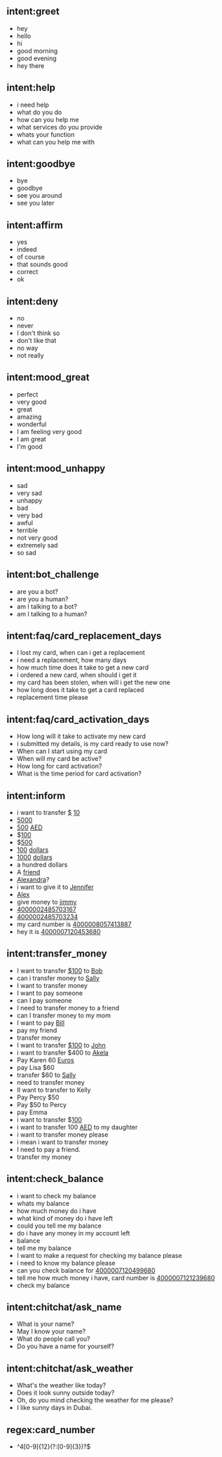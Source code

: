 ## intent:greet
- hey
- hello
- hi
- good morning
- good evening
- hey there

## intent:help
- i need help
- what do you do
- how can you help me
- what services do you provide
- whats your function
- what can you help me with

## intent:goodbye
- bye
- goodbye
- see you around
- see you later

## intent:affirm
- yes
- indeed
- of course
- that sounds good
- correct
- ok

## intent:deny
- no
- never
- I don't think so
- don't like that
- no way
- not really

## intent:mood_great
- perfect
- very good
- great
- amazing
- wonderful
- I am feeling very good
- I am great
- I'm good

## intent:mood_unhappy
- sad
- very sad
- unhappy
- bad
- very bad
- awful
- terrible
- not very good
- extremely sad
- so sad

## intent:bot_challenge
- are you a bot?
- are you a human?
- am I talking to a bot?
- am I talking to a human?

## intent:faq/card_replacement_days
- I lost my card, when can i get a replacement
- i need a replacement, how many days
- how much time does it take to get a new card
- i ordered a new card, when should i get it
- my card has been stolen, when will i get the new one
- how long does it take to get a card replaced
- replacement time please

## intent:faq/card_activation_days
- How long will it take to activate my new card
- i submitted my details, is my card ready to use now?
- When can I start using my card
- When will my card be active?
- How long for card activation?
- What is the time period for card activation?

## intent:inform
- i want to transfer [$](currency) [10](amount_of_money)
- [5000](amount_of_money)
- [500](amount_of_money) [AED](currency)
- $[100](amount_of_money)
- $[500](amount_of_money)
- [100](amount_of_money) [dollars](currency)
- [1000](amount_of_money) [dollars](currency)
- a hundred dollars
- A [friend](person)
- [Alexandra](person)?
- i want to give it to [Jennifer](person)
- [Alex](person)
- give money to [jimmy](person)
- [4000002485703167](card_number)
- [4000002485703234](card_number)
- my card number is [4000008057413887](card_number)
- hey it is [4000007120453680](card_number)

## intent:transfer_money
- I want to transfer [$](currency)[100](amount_of_money) to [Bob](person)
- can i transfer money to [Sally](person)
- I want to transfer money
- I want to pay someone
- can I pay someone
- I need to transfer money to a friend
- can I transfer money to my mom
- I want to pay [Bill](person)
- pay my friend
- transfer money
- I want to transfer [$](currency)[100](amount_of_money) to [John](person)
- i want to transfer $400 to [Akela](person)
- Pay Karen 60 [Euros](currency)
- pay Lisa $60
- transfer $60 to [Sally](person)
- need to transfer money
- II want to transfer to Kelly
- Pay Percy $50
- Pay $50 to Percy
- pay Emma
- i want to transfer $[100](amount_of_money)
- i want to transfer 100 [AED](currency) to my daughter
- i want to transfer money please
- i mean i want to transfer money
- I need to pay a friend.
- transfer my money

## intent:check_balance
- i want to check my balance
- whats my balance
- how much money do i have
- what kind of money do i have left
- could you tell me my balance
- do i have any money in my account left
- balance
- tell me my balance
- I want to make a request for checking my balance please
- i need to know my balance please
- can you check balance for  [4000007120499680](card_number)
- tell me how much money i have, card number is [4000007121239680](card_number)
- check my balance

## intent:chitchat/ask_name
- What is your name?
- May I know your name?
- What do people call you?
- Do you have a name for yourself?

## intent:chitchat/ask_weather
- What's the weather like today?
- Does it look sunny outside today?
- Oh, do you mind checking the weather for me please?
- I like sunny days in Dubai.

## regex:card_number
 -  ^4[0-9]{12}(?:[0-9]{3})?$
